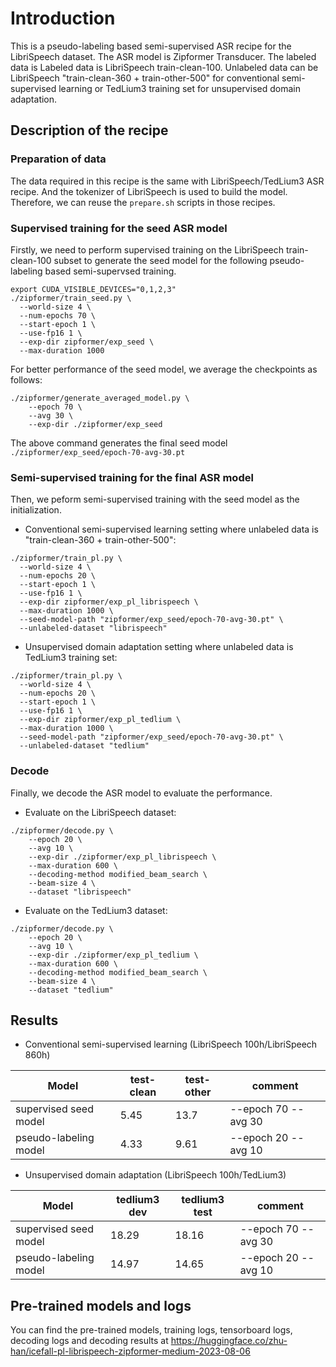 # Introduction

This is a pseudo-labeling based semi-supervised ASR recipe for the LibriSpeech dataset. The ASR model is Zipformer Transducer. The labeled data is Labeled data is LibriSpeech train-clean-100. Unlabeled data can be LibriSpeech "train-clean-360 + train-other-500" for conventional semi-supervised learning or TedLium3 training set for unsupervised domain adaptation. 

## Description of the recipe

### Preparation of data

The data required in this recipe is the same with LibriSpeech/TedLium3 ASR recipe. And the tokenizer of LibriSpeech is used to build the model. Therefore, we can reuse the `prepare.sh` scripts in those recipes.

### Supervised training for the seed ASR model

Firstly, we need to perform supervised training on the LibriSpeech train-clean-100 subset to generate the seed model for the following pseudo-labeling based semi-supervsed training.

```
export CUDA_VISIBLE_DEVICES="0,1,2,3"
./zipformer/train_seed.py \
  --world-size 4 \
  --num-epochs 70 \
  --start-epoch 1 \
  --use-fp16 1 \
  --exp-dir zipformer/exp_seed \
  --max-duration 1000
```

For better performance of the seed model, we average the checkpoints as follows:

```
./zipformer/generate_averaged_model.py \
    --epoch 70 \
    --avg 30 \
    --exp-dir ./zipformer/exp_seed
```

The above command generates the final seed model `./zipformer/exp_seed/epoch-70-avg-30.pt`

### Semi-supervised training for the final ASR model

Then, we peform semi-supervised training with the seed model as the initialization. 

- Conventional semi-supervised learning setting where unlabeled data is "train-clean-360 + train-other-500":

```
./zipformer/train_pl.py \
  --world-size 4 \
  --num-epochs 20 \
  --start-epoch 1 \
  --use-fp16 1 \
  --exp-dir zipformer/exp_pl_librispeech \
  --max-duration 1000 \
  --seed-model-path "zipformer/exp_seed/epoch-70-avg-30.pt" \
  --unlabeled-dataset "librispeech"
```

- Unsupervised domain adaptation setting where unlabeled data is TedLium3 training set:

```
./zipformer/train_pl.py \
  --world-size 4 \
  --num-epochs 20 \
  --start-epoch 1 \
  --use-fp16 1 \
  --exp-dir zipformer/exp_pl_tedlium \
  --max-duration 1000 \
  --seed-model-path "zipformer/exp_seed/epoch-70-avg-30.pt" \
  --unlabeled-dataset "tedlium"
```

### Decode

Finally, we decode the ASR model to evaluate the performance.

- Evaluate on the LibriSpeech dataset:

```
./zipformer/decode.py \
    --epoch 20 \
    --avg 10 \
    --exp-dir ./zipformer/exp_pl_librispeech \
    --max-duration 600 \
    --decoding-method modified_beam_search \
    --beam-size 4 \
    --dataset "librispeech"
```

- Evaluate on the TedLium3 dataset:

```
./zipformer/decode.py \
    --epoch 20 \
    --avg 10 \
    --exp-dir ./zipformer/exp_pl_tedlium \
    --max-duration 600 \
    --decoding-method modified_beam_search \
    --beam-size 4 \
    --dataset "tedlium"
```

## Results

- Conventional semi-supervised learning (LibriSpeech 100h/LibriSpeech 860h)

| Model         | test-clean | test-other | comment             |
|-------------------------|------------|------------|---------------------|
| supervised seed model | 5.45       | 13.7      |  --epoch 70 --avg 30 |
| pseudo-labeling model | 4.33       | 9.61      | --epoch 20 --avg 10  |

- Unsupervised domain adaptation (LibriSpeech 100h/TedLium3)

| Model         | tedlium3 dev | tedlium3 test | comment             |
|-------------------------|------------|------------|---------------------|
| supervised seed model | 18.29      | 18.16      |  --epoch 70 --avg 30 |
| pseudo-labeling model | 14.97       | 14.65      | --epoch 20 --avg 10  |


## Pre-trained models and logs

You can find the pre-trained models, training logs, tensorboard logs, decoding logs and decoding results at <https://huggingface.co/zhu-han/icefall-pl-librispeech-zipformer-medium-2023-08-06>
